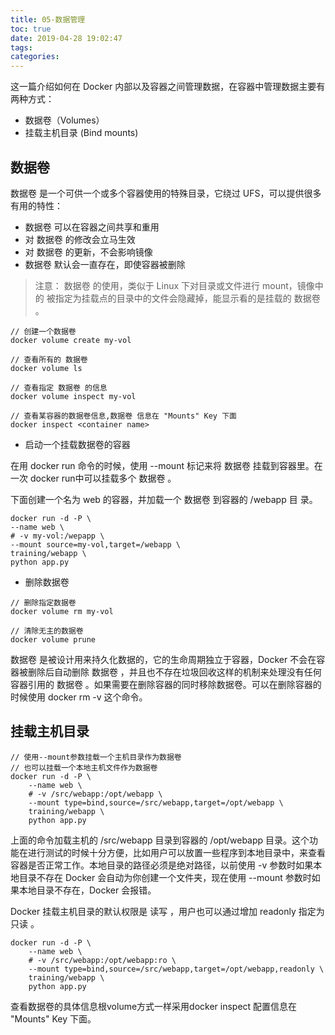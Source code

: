 ```yaml
---
title: 05-数据管理
toc: true
date: 2019-04-28 19:02:47
tags:
categories:
---
```


这一篇介绍如何在 Docker 内部以及容器之间管理数据，在容器中管理数据主要有
两种方式：
- 数据卷（Volumes）
- 挂载主机目录 (Bind mounts)

## 数据卷
数据卷 是一个可供一个或多个容器使用的特殊目录，它绕过 UFS，可以提供很多有用的特性：
- 数据卷 可以在容器之间共享和重用
- 对 数据卷 的修改会立马生效
- 对 数据卷 的更新，不会影响镜像
- 数据卷 默认会一直存在，即使容器被删除

> 注意： 数据卷 的使用，类似于 Linux 下对目录或文件进行 mount，镜像中的
被指定为挂载点的目录中的文件会隐藏掉，能显示看的是挂载的 数据卷 。


```
// 创建一个数据卷
docker volume create my-vol

// 查看所有的 数据卷
docker volume ls

// 查看指定 数据卷 的信息
docker volume inspect my-vol

// 查看某容器的数据卷信息,数据卷 信息在 "Mounts" Key 下面
docker inspect <container name>
```

- 启动一个挂载数据卷的容器

在用 docker run 命令的时候，使用 --mount 标记来将 数据卷 挂载到容器里。在一次 docker run中可以挂载多个 数据卷 。

下面创建一个名为 web 的容器，并加载一个 数据卷 到容器的 /webapp 目
录。

```
docker run -d -P \
--name web \
# -v my-vol:/wepapp \
--mount source=my-vol,target=/webapp \
training/webapp \
python app.py
```
- 删除数据卷

```
// 删除指定数据卷
docker volume rm my-vol

// 清除无主的数据卷
docker volume prune
```
数据卷 是被设计用来持久化数据的，它的生命周期独立于容器，Docker 不会在容器被删除后自动删除 数据卷 ，并且也不存在垃圾回收这样的机制来处理没有任何容器引用的 数据卷 。如果需要在删除容器的同时移除数据卷。可以在删除容器的时候使用 docker rm -v 这个命令。

## 挂载主机目录

```
// 使用--mount参数挂载一个主机目录作为数据卷
// 也可以挂载一个本地主机文件作为数据卷
docker run -d -P \
    --name web \
    # -v /src/webapp:/opt/webapp \
    --mount type=bind,source=/src/webapp,target=/opt/webapp \
    training/webapp \
    python app.py
```
上面的命令加载主机的 /src/webapp 目录到容器的 /opt/webapp 目录。这个功能在进行测试的时候十分方便，比如用户可以放置一些程序到本地目录中，来查看容器是否正常工作。本地目录的路径必须是绝对路径，以前使用 -v 参数时如果本地目录不存在 Docker 会自动为你创建一个文件夹，现在使用 --mount 参数时如果本地目录不存在，Docker 会报错。

Docker 挂载主机目录的默认权限是 读写 ，用户也可以通过增加 readonly 指定为 只读 。
```
docker run -d -P \
    --name web \
    # -v /src/webapp:/opt/webapp:ro \
    --mount type=bind,source=/src/webapp,target=/opt/webapp,readonly \
    training/webapp \
    python app.py
```

查看数据卷的具体信息根volume方式一样采用docker inspect <container name> 配置信息在 "Mounts" Key 下面。